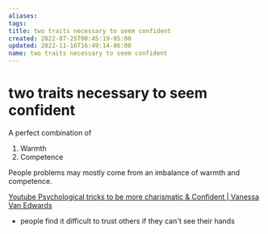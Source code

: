 ```yaml
---
aliases: 
tags: 
title: two traits necessary to seem confident
created: 2022-07-25T00:45:19-05:00
updated: 2022-11-16T16:49:14-06:00
name: two traits necessary to seem confident
---
```

# two traits necessary to seem confident

A perfect combination of

1. Warmth
2. Competence

People problems may mostly come from an imbalance of warmth and competence.

[Youtube Psychological tricks to be more charismatic & Confident | Vanessa Van Edwards](https://youtu.be/iApkwoskJkc?t=680)
* people find it difficult to trust others if they can't see their hands